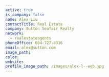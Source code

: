 ```yaml
---
active: true
is_company: false
name: Alex Liu
contactTitle: Real Estate
company: Sutton Seafair Realty
network:
  - realestateagents
phoneOffice: 604-727-8316
email: alex@sutton.com
image_path:
color:
website:
profile_image_path: /images/alex-l--web.jpg
---
```



